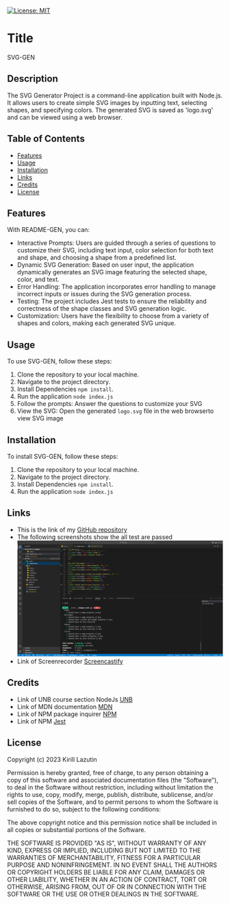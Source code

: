 [![License: MIT](https://img.shields.io/badge/License-MIT-yellow.svg)](https://opensource.org/licenses/MIT)

# Title

SVG-GEN

## Description

The SVG Generator Project is a command-line application built with Node.js. It allows users to create simple SVG images by inputting text, selecting shapes, and specifying colors. The generated SVG is saved as 'logo.svg' and can be viewed using a web browser.

## Table of Contents

- [Features](#features)
- [Usage](#usage)
- [Installation](#installation)
- [Links](#links)
- [Credits](#credits)
- [License](#license)

## Features

With README-GEN, you can:

- Interactive Prompts: Users are guided through a series of questions to customize their SVG, including text input, color selection for both text and shape, and choosing a shape from a predefined list.
- Dynamic SVG Generation: Based on user input, the application dynamically generates an SVG image featuring the selected shape, color, and text.
- Error Handling: The application incorporates error handling to manage incorrect inputs or issues during the SVG generation process.
- Testing: The project includes Jest tests to ensure the reliability and correctness of the shape classes and SVG generation logic.
- Customization: Users have the flexibility to choose from a variety of shapes and colors, making each generated SVG unique.

## Usage

To use SVG-GEN, follow these steps:

1. Clone the repository to your local machine.
2. Navigate to the project directory.
3. Install Dependencies `npm install`.
4. Run the application `node index.js`
5. Follow the prompts: Answer the questions to customize your SVG
6. View the SVG: Open the generated `logo.svg` file in the web browserto view SVG image

## Installation

To install SVG-GEN, follow these steps:

1. Clone the repository to your local machine.
2. Navigate to the project directory.
3. Install Dependencies `npm install`.
4. Run the application `node index.js`

## Links

- This is the link of my [GitHub repository]()
- The following screenshots show the all test are passed ![SVG-GEN](/utils/IMG/SVG-GEN.png)
- Link of Screenrecorder [Screencastify](https://drive.google.com/file/d/13h0lTxoa6ZInE6gkQS1tVDmdsOP1NYSh/view)

## Credits

- Link of UNB course section NodeJs [UNB](https://courses.bootcampspot.com/)
- Link of MDN documentation [MDN](https://developer.mozilla.org/en-US/docs/Glossary/Node.js?utm_source=wordpress%20blog&utm_medium=content%20link&utm_campaign=promote%20mdn)
- Link of NPM package inquirer [NPM](https://www.npmjs.com/package/inquirer/v/8.2.4)
- Link of NPM [Jest](https://jestjs.io/)

## License

Copyright (c) 2023 Kirill Lazutin

Permission is hereby granted, free of charge, to any person obtaining a copy of this software and associated documentation files (the "Software"), to deal in the Software without restriction, including without limitation the rights to use, copy, modify, merge, publish, distribute, sublicense, and/or sell copies of the Software, and to permit persons to whom the Software is furnished to do so, subject to the following conditions:

The above copyright notice and this permission notice shall be included in all copies or substantial portions of the Software.

THE SOFTWARE IS PROVIDED "AS IS", WITHOUT WARRANTY OF ANY KIND, EXPRESS OR IMPLIED, INCLUDING BUT NOT LIMITED TO THE WARRANTIES OF MERCHANTABILITY, FITNESS FOR A PARTICULAR PURPOSE AND NONINFRINGEMENT. IN NO EVENT SHALL THE AUTHORS OR COPYRIGHT HOLDERS BE LIABLE FOR ANY CLAIM, DAMAGES OR OTHER LIABILITY, WHETHER IN AN ACTION OF CONTRACT, TORT OR OTHERWISE, ARISING FROM, OUT OF OR IN CONNECTION WITH THE SOFTWARE OR THE USE OR OTHER DEALINGS IN THE SOFTWARE.
